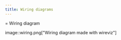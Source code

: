 ```yaml
---
title: Wiring diagrams
---
```


= Wiring diagram




image::wiring.png["Wiring diagram made with wireviz"]



